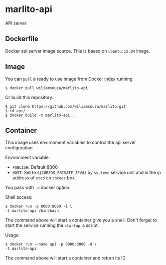 marlito-api
===========

API server

Dockerfile
-----------

Docker api server image source. This is based on `ubuntu:12.04` image.

Image
-----

You can `pull` a ready to use image from Docker
[index](https://index.docker/u/wiliamsouza/) running:

```
$ docker pull wiliamsouza/marlito-api
```

Or build this repository:

```
$ git clone https://github.com/wiliamsouza/marlito.git
$ cd api/
$ docker build -t marlito-api .
```

Container
---------

This image uses environment variables to control the api server configuration.

Environment variable:

* `PUBLISH`: Default 8000
* `HOST`: Set to `${COREOS_PRIVATE_IPV4}` by `systemd` service unit and is the
          ip address of `etcd` on `coreos` box.

You pass with `-e` docker option.

Shell access:

```
$ docker run -p 8000:8000 -i \
-t marlito-api /bin/bash
```

The command above will start a container give you a shell. Don't
forget to start the service running the `startup &` script.

Usage:

```
$ docker run --name api -p 8000:8000 -d \
-t marlito-api
```

The command above will start a container and return its ID.

